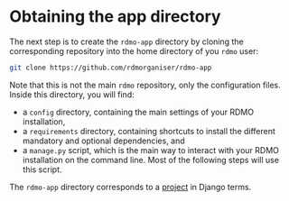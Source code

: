 # Obtaining the app directory

The next step is to create the `rdmo-app` directory by cloning the corresponding repository into the home directory of you `rdmo` user:

```bash
git clone https://github.com/rdmorganiser/rdmo-app
```

Note that this is not the main `rdmo` repository, only the configuration files. Inside this directory, you will find:

* a `config` directory, containing the main settings of your RDMO installation,
* a `requirements` directory, containing shortcuts to install the different mandatory and optional dependencies, and
* a `manage.py` script, which is the main way to interact with your RDMO installation on the command line. Most of the following steps will use this script.

The `rdmo-app` directory corresponds to a [project](https://docs.djangoproject.com/en/1.11/intro/tutorial01) in Django terms.
